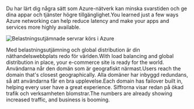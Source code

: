 <span data-ttu-id="e009f-101">Du har lärt dig några sätt som Azure-nätverk kan minska svarstiden och ge dina appar och tjänster högre tillgänglighet.</span><span class="sxs-lookup"><span data-stu-id="e009f-101">You learned just a few ways Azure networking can help reduce latency and make your apps and services more highly available.</span></span> 

![Belastningsutjämnade servrar körs i Azure](../media/5-heading.png)

<span data-ttu-id="e009f-103">Med belastningsutjämning och global distribution är din näthandelswebbplats redo för världen.</span><span class="sxs-lookup"><span data-stu-id="e009f-103">With load balancing and global distribution in place, your e-commerce site is ready for the world.</span></span> <span data-ttu-id="e009f-104">Användarna når den domän som är geografiskt närmast.</span><span class="sxs-lookup"><span data-stu-id="e009f-104">Users reach the domain that's closest geographically.</span></span> <span data-ttu-id="e009f-105">Alla domäner har inbyggd redundans, så att användarna får en bra upplevelse.</span><span class="sxs-lookup"><span data-stu-id="e009f-105">Each domain has failover built in, helping every user have a great experience.</span></span> <span data-ttu-id="e009f-106">Siffrorna visar redan på ökad trafik och verksamheten blomstrar.</span><span class="sxs-lookup"><span data-stu-id="e009f-106">The numbers are already showing increased traffic, and business is booming.</span></span>
